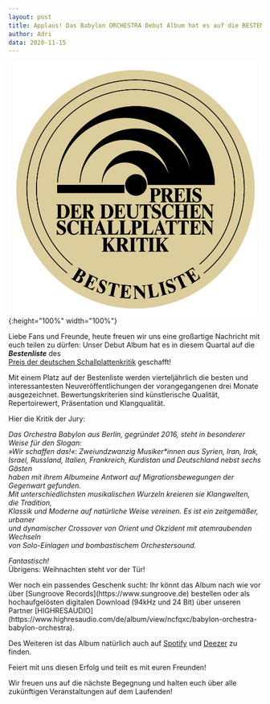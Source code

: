 ```yaml
---
layout: post
title: Applaus! Das Babylon ORCHESTRA Debut Album hat es auf die BESTENLISTE des Preis der deutschen Schallplattenkritik geschafft! Hier geht es zur Kritik!
author: Adri
data: 2020-11-15
---
```

![](/styles/pictures/preis_schallplattenkritik_bestenliste.jpg){:height="100%" width="100%"}

Liebe Fans und Freunde, heute freuen wir uns eine großartige Nachricht mit euch teilen zu dürfen:
Unser Debut Album hat es in diesem Quartal auf die <b><i>Bestenliste</i></b> des<br />
[Preis der deutschen Schallplattenkritik](https://www.schallplattenkritik.de/bestenlisten/2020/04#win1513) geschafft!<br />

Mit einem Platz auf der Bestenliste werden vierteljährlich die besten und interessantesten Neuveröffentlichungen der vorangegangenen drei Monate ausgezeichnet. Bewertungskriterien sind künstlerische Qualität, Repertoirewert, Präsentation und Klangqualität.

Hier die Kritik der Jury:
<p>
<i>Das Orchestra Babylon aus Berlin, gegründet 2016, steht in besonderer Weise für den Slogan: <br />
»Wir schaffen das!«: Zweiundzwanzig Musiker*innen aus Syrien, Iran, Irak, <br />
Israel, Russland, Italien, Frankreich, Kurdistan und Deutschland nebst sechs Gästen <br />
haben mit ihrem Albumeine Antwort auf Migrationsbewegungen der Gegenwart gefunden.<br />
Mit unterschiedlichsten musikalischen Wurzeln kreieren sie Klangwelten, die Tradition, <br />
Klassik und Moderne auf natürliche Weise vereinen. Es ist ein zeitgemäßer, urbaner <br />
und dynamischer Crossover von Orient und Okzident mit atemraubenden Wechseln <br />
von Solo-Einlagen und bombastischem Orchestersound.</i> 
</p>
<p>
<i>Fantastisch!</i><br />
Übrigens: Weihnachten steht vor der Tür!<br />
  </p>
Wer noch ein passendes Geschenk sucht: Ihr könnt das Album nach wie vor über [Sungroove Records](https://www.sungroove.de) bestellen oder als hochaufgelösten digitalen Download (94kHz und 24 Bit) über unseren Partner [HIGHRESAUDIO](https://www.highresaudio.com/de/album/view/ncfqxc/babylon-orchestra-babylon-orchestra).

Des Weiteren ist das Album natürlich auch auf [Spotify](https://open.spotify.com/artist/2YfCVOGiOf90FwKBDWplw6) und [Deezer](https://www.deezer.com/de/) zu finden.

Feiert mit uns diesen Erfolg und teilt es mit euren Freunden!

Wir freuen uns auf die nächste Begegnung und halten euch über alle zukünftigen Veranstaltungen auf dem Laufenden!
